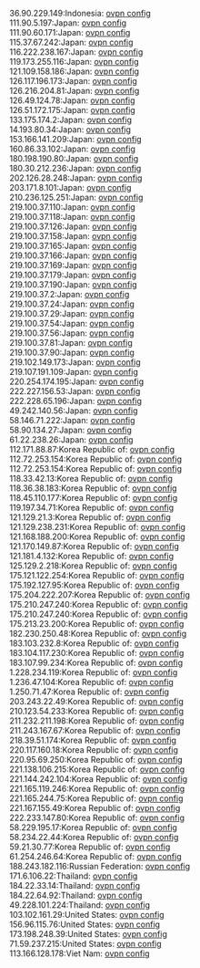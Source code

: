 36.90.229.149:Indonesia: [ovpn config](vpn/36_90_229_149.ovpn)  
111.90.5.197:Japan: [ovpn config](vpn/111_90_5_197.ovpn)  
111.90.60.171:Japan: [ovpn config](vpn/111_90_60_171.ovpn)  
115.37.67.242:Japan: [ovpn config](vpn/115_37_67_242.ovpn)  
116.222.238.167:Japan: [ovpn config](vpn/116_222_238_167.ovpn)  
119.173.255.116:Japan: [ovpn config](vpn/119_173_255_116.ovpn)  
121.109.158.186:Japan: [ovpn config](vpn/121_109_158_186.ovpn)  
126.117.196.173:Japan: [ovpn config](vpn/126_117_196_173.ovpn)  
126.216.204.81:Japan: [ovpn config](vpn/126_216_204_81.ovpn)  
126.49.124.78:Japan: [ovpn config](vpn/126_49_124_78.ovpn)  
126.51.172.175:Japan: [ovpn config](vpn/126_51_172_175.ovpn)  
133.175.174.2:Japan: [ovpn config](vpn/133_175_174_2.ovpn)  
14.193.80.34:Japan: [ovpn config](vpn/14_193_80_34.ovpn)  
153.166.141.209:Japan: [ovpn config](vpn/153_166_141_209.ovpn)  
160.86.33.102:Japan: [ovpn config](vpn/160_86_33_102.ovpn)  
180.198.190.80:Japan: [ovpn config](vpn/180_198_190_80.ovpn)  
180.30.212.236:Japan: [ovpn config](vpn/180_30_212_236.ovpn)  
202.126.28.248:Japan: [ovpn config](vpn/202_126_28_248.ovpn)  
203.171.8.101:Japan: [ovpn config](vpn/203_171_8_101.ovpn)  
210.236.125.251:Japan: [ovpn config](vpn/210_236_125_251.ovpn)  
219.100.37.110:Japan: [ovpn config](vpn/219_100_37_110.ovpn)  
219.100.37.118:Japan: [ovpn config](vpn/219_100_37_118.ovpn)  
219.100.37.126:Japan: [ovpn config](vpn/219_100_37_126.ovpn)  
219.100.37.158:Japan: [ovpn config](vpn/219_100_37_158.ovpn)  
219.100.37.165:Japan: [ovpn config](vpn/219_100_37_165.ovpn)  
219.100.37.166:Japan: [ovpn config](vpn/219_100_37_166.ovpn)  
219.100.37.169:Japan: [ovpn config](vpn/219_100_37_169.ovpn)  
219.100.37.179:Japan: [ovpn config](vpn/219_100_37_179.ovpn)  
219.100.37.190:Japan: [ovpn config](vpn/219_100_37_190.ovpn)  
219.100.37.2:Japan: [ovpn config](vpn/219_100_37_2.ovpn)  
219.100.37.24:Japan: [ovpn config](vpn/219_100_37_24.ovpn)  
219.100.37.29:Japan: [ovpn config](vpn/219_100_37_29.ovpn)  
219.100.37.54:Japan: [ovpn config](vpn/219_100_37_54.ovpn)  
219.100.37.56:Japan: [ovpn config](vpn/219_100_37_56.ovpn)  
219.100.37.81:Japan: [ovpn config](vpn/219_100_37_81.ovpn)  
219.100.37.90:Japan: [ovpn config](vpn/219_100_37_90.ovpn)  
219.102.149.173:Japan: [ovpn config](vpn/219_102_149_173.ovpn)  
219.107.191.109:Japan: [ovpn config](vpn/219_107_191_109.ovpn)  
220.254.174.195:Japan: [ovpn config](vpn/220_254_174_195.ovpn)  
222.227.156.53:Japan: [ovpn config](vpn/222_227_156_53.ovpn)  
222.228.65.196:Japan: [ovpn config](vpn/222_228_65_196.ovpn)  
49.242.140.56:Japan: [ovpn config](vpn/49_242_140_56.ovpn)  
58.146.71.222:Japan: [ovpn config](vpn/58_146_71_222.ovpn)  
58.90.134.27:Japan: [ovpn config](vpn/58_90_134_27.ovpn)  
61.22.238.26:Japan: [ovpn config](vpn/61_22_238_26.ovpn)  
112.171.88.87:Korea Republic of: [ovpn config](vpn/112_171_88_87.ovpn)  
112.72.253.154:Korea Republic of: [ovpn config](vpn/112_72_253_154.ovpn)  
112.72.253.154:Korea Republic of: [ovpn config](vpn/112_72_253_154.ovpn)  
118.33.42.13:Korea Republic of: [ovpn config](vpn/118_33_42_13.ovpn)  
118.36.38.183:Korea Republic of: [ovpn config](vpn/118_36_38_183.ovpn)  
118.45.110.177:Korea Republic of: [ovpn config](vpn/118_45_110_177.ovpn)  
119.197.34.71:Korea Republic of: [ovpn config](vpn/119_197_34_71.ovpn)  
121.129.21.3:Korea Republic of: [ovpn config](vpn/121_129_21_3.ovpn)  
121.129.238.231:Korea Republic of: [ovpn config](vpn/121_129_238_231.ovpn)  
121.168.188.200:Korea Republic of: [ovpn config](vpn/121_168_188_200.ovpn)  
121.170.149.87:Korea Republic of: [ovpn config](vpn/121_170_149_87.ovpn)  
121.181.4.132:Korea Republic of: [ovpn config](vpn/121_181_4_132.ovpn)  
125.129.2.218:Korea Republic of: [ovpn config](vpn/125_129_2_218.ovpn)  
175.121.122.254:Korea Republic of: [ovpn config](vpn/175_121_122_254.ovpn)  
175.192.127.95:Korea Republic of: [ovpn config](vpn/175_192_127_95.ovpn)  
175.204.222.207:Korea Republic of: [ovpn config](vpn/175_204_222_207.ovpn)  
175.210.247.240:Korea Republic of: [ovpn config](vpn/175_210_247_240.ovpn)  
175.210.247.240:Korea Republic of: [ovpn config](vpn/175_210_247_240.ovpn)  
175.213.23.200:Korea Republic of: [ovpn config](vpn/175_213_23_200.ovpn)  
182.230.250.48:Korea Republic of: [ovpn config](vpn/182_230_250_48.ovpn)  
183.103.232.8:Korea Republic of: [ovpn config](vpn/183_103_232_8.ovpn)  
183.104.117.230:Korea Republic of: [ovpn config](vpn/183_104_117_230.ovpn)  
183.107.99.234:Korea Republic of: [ovpn config](vpn/183_107_99_234.ovpn)  
1.228.234.119:Korea Republic of: [ovpn config](vpn/1_228_234_119.ovpn)  
1.236.47.104:Korea Republic of: [ovpn config](vpn/1_236_47_104.ovpn)  
1.250.71.47:Korea Republic of: [ovpn config](vpn/1_250_71_47.ovpn)  
203.243.22.49:Korea Republic of: [ovpn config](vpn/203_243_22_49.ovpn)  
210.123.54.233:Korea Republic of: [ovpn config](vpn/210_123_54_233.ovpn)  
211.232.211.198:Korea Republic of: [ovpn config](vpn/211_232_211_198.ovpn)  
211.243.167.67:Korea Republic of: [ovpn config](vpn/211_243_167_67.ovpn)  
218.39.51.174:Korea Republic of: [ovpn config](vpn/218_39_51_174.ovpn)  
220.117.160.18:Korea Republic of: [ovpn config](vpn/220_117_160_18.ovpn)  
220.95.69.250:Korea Republic of: [ovpn config](vpn/220_95_69_250.ovpn)  
221.138.106.215:Korea Republic of: [ovpn config](vpn/221_138_106_215.ovpn)  
221.144.242.104:Korea Republic of: [ovpn config](vpn/221_144_242_104.ovpn)  
221.165.119.246:Korea Republic of: [ovpn config](vpn/221_165_119_246.ovpn)  
221.165.244.75:Korea Republic of: [ovpn config](vpn/221_165_244_75.ovpn)  
221.167.155.49:Korea Republic of: [ovpn config](vpn/221_167_155_49.ovpn)  
222.233.147.80:Korea Republic of: [ovpn config](vpn/222_233_147_80.ovpn)  
58.229.195.17:Korea Republic of: [ovpn config](vpn/58_229_195_17.ovpn)  
58.234.22.44:Korea Republic of: [ovpn config](vpn/58_234_22_44.ovpn)  
59.21.30.77:Korea Republic of: [ovpn config](vpn/59_21_30_77.ovpn)  
61.254.246.64:Korea Republic of: [ovpn config](vpn/61_254_246_64.ovpn)  
188.243.182.116:Russian Federation: [ovpn config](vpn/188_243_182_116.ovpn)  
171.6.106.22:Thailand: [ovpn config](vpn/171_6_106_22.ovpn)  
184.22.33.14:Thailand: [ovpn config](vpn/184_22_33_14.ovpn)  
184.22.64.92:Thailand: [ovpn config](vpn/184_22_64_92.ovpn)  
49.228.101.224:Thailand: [ovpn config](vpn/49_228_101_224.ovpn)  
103.102.161.29:United States: [ovpn config](vpn/103_102_161_29.ovpn)  
156.96.115.76:United States: [ovpn config](vpn/156_96_115_76.ovpn)  
173.198.248.39:United States: [ovpn config](vpn/173_198_248_39.ovpn)  
71.59.237.215:United States: [ovpn config](vpn/71_59_237_215.ovpn)  
113.166.128.178:Viet Nam: [ovpn config](vpn/113_166_128_178.ovpn)  
